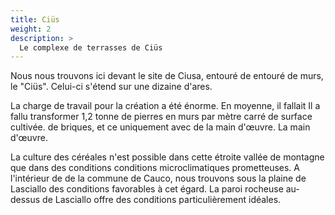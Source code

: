 ```yaml
---
title: Ciüs
weight: 2
description: >
  Le complexe de terrasses de Ciüs
---
```


Nous nous trouvons ici devant le site de Ciusa, entouré de
entouré de murs, le "Ciüs". Celui-ci s'étend sur une dizaine d'ares.

La charge de travail pour la création a été énorme. En moyenne, il fallait
Il a fallu transformer 1,2 tonne de pierres en murs par mètre carré de surface cultivée.
de briques, et ce uniquement avec de la main d'œuvre.
La main d'œuvre.

La culture des céréales n'est possible dans cette étroite vallée de montagne que dans des conditions
conditions microclimatiques prometteuses. A l'intérieur de
de la commune de Cauco, nous trouvons sous la plaine de Lasciallo des conditions favorables à cet égard.
La paroi rocheuse au-dessus de Lasciallo offre des conditions particulièrement idéales.

